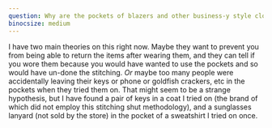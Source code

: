 ```yaml
---
question: Why are the pockets of blazers and other business-y style clothes sewn shut before you buy them?
binocsize: medium
---
```


I have two main theories on this right now. Maybe they want to prevent you from being able to return the items after wearing them, and they can tell if you wore them because you would have wanted to use the pockets and so would have un-done the stitching. *Or* maybe too many people were accidentally leaving their keys or phone or goldfish crackers, etc in the pockets when they tried them on. That might seem to be a strange hypothesis, but I have found a pair of keys in a coat I tried on (the brand of which did not employ this stitching shut methodology), and a sunglasses lanyard (not sold by the store) in the pocket of a sweatshirt I tried on once.
